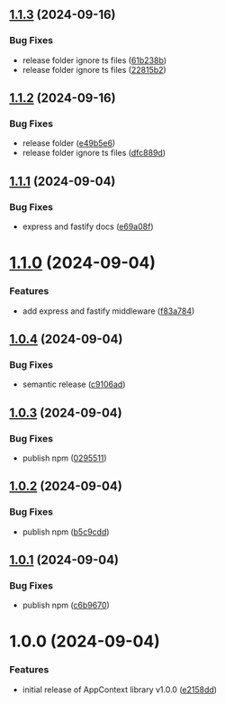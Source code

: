 ## [1.1.3](https://github.com/echaoeoen/app-context/compare/v1.1.2...v1.1.3) (2024-09-16)


### Bug Fixes

* release folder ignore ts files ([61b238b](https://github.com/echaoeoen/app-context/commit/61b238bc9dc5ef163ae177aed0e0ac6a400f5d9e))
* release folder ignore ts files ([22815b2](https://github.com/echaoeoen/app-context/commit/22815b2eb3dac1ac1417f4f799fe78429b372405))

## [1.1.2](https://github.com/echaoeoen/app-context/compare/v1.1.1...v1.1.2) (2024-09-16)


### Bug Fixes

* release folder ([e49b5e6](https://github.com/echaoeoen/app-context/commit/e49b5e612e3efa56e45912af420f9d689a5f0fd1))
* release folder ignore ts files ([dfc889d](https://github.com/echaoeoen/app-context/commit/dfc889dd49e4210893acb5eebf19d4a4e0ba253f))

## [1.1.1](https://github.com/echaoeoen/app-context/compare/v1.1.0...v1.1.1) (2024-09-04)


### Bug Fixes

* express and fastify docs ([e69a08f](https://github.com/echaoeoen/app-context/commit/e69a08f4c5315b3c4f806565157275d6a3c6a114))

# [1.1.0](https://github.com/echaoeoen/app-context/compare/v1.0.4...v1.1.0) (2024-09-04)


### Features

* add express and fastify middleware ([f83a784](https://github.com/echaoeoen/app-context/commit/f83a78491557f6c7b2a5073ef03ebc1c0db450e4))

## [1.0.4](https://github.com/echaoeoen/app-context/compare/v1.0.3...v1.0.4) (2024-09-04)


### Bug Fixes

* semantic release ([c9106ad](https://github.com/echaoeoen/app-context/commit/c9106adc996a4630eb8b64a03119053ab0eefc3a))

## [1.0.3](https://github.com/echaoeoen/app-context/compare/v1.0.2...v1.0.3) (2024-09-04)


### Bug Fixes

* publish npm ([0295511](https://github.com/echaoeoen/app-context/commit/02955112bb106fb8d9130534c3ac7e31e7f5c1e8))

## [1.0.2](https://github.com/echaoeoen/app-context/compare/v1.0.1...v1.0.2) (2024-09-04)


### Bug Fixes

* publish npm ([b5c9cdd](https://github.com/echaoeoen/app-context/commit/b5c9cdd8d0790706e5d1f34b2b4e99982568f633))

## [1.0.1](https://github.com/echaoeoen/app-context/compare/v1.0.0...v1.0.1) (2024-09-04)


### Bug Fixes

* publish npm ([c6b9670](https://github.com/echaoeoen/app-context/commit/c6b967055c7e94c102b9d1fcbe190eb61524499c))

# 1.0.0 (2024-09-04)


### Features

* initial release of AppContext library v1.0.0 ([e2158dd](https://github.com/echaoeoen/app-context/commit/e2158dd78311ccb3cfe7d4fbf6925067f6b19c86))
